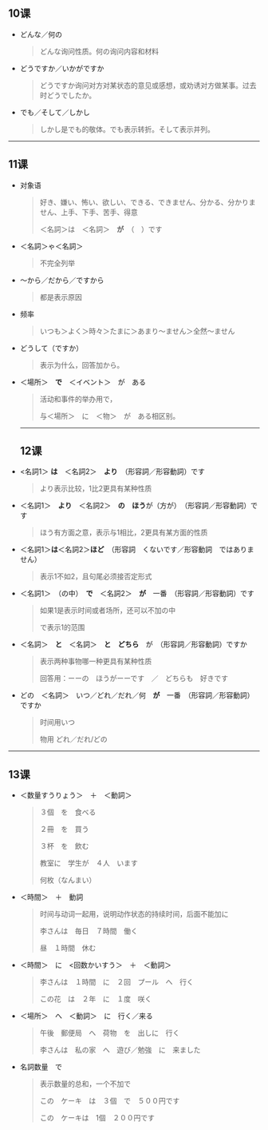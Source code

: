## 10课

- どんな／何の

  > どんな询问性质。何の询问内容和材料

- どうですか／いかがですか

  >どうですか询问对方对某状态的意见或感想，或劝诱对方做某事。过去时どうでしたか。

- でも／そして／しかし

  >しかし是でも的敬体。でも表示转折。そして表示并列。

*******

## 11课

- 对象语

  > 好き、嫌い、怖い、欲しい、できる、できません、分かる、分かりません、上手、下手、苦手、得意
  >
  > ＜名詞＞は　＜名詞＞　**が**　（　）です

- ＜名詞＞ゃ＜名詞＞

  > 不完全列举

- ～から／だから／ですから

  >都是表示原因

- 频率

  >いつも＞よく＞時々＞たまに＞あまり～ません＞全然～ません

- どうして（ですか）

  > 表示为什么，回答加から。

- ＜場所＞　**で**　＜イベント＞　が　ある

  > 活动和事件的举办用で，
  >
  > 与＜場所＞　に　＜物＞　が　ある相区别。

  *****

  ## 12课

- <名詞1＞ **は**　＜名詞2＞　**より**　（形容詞／形容動詞）です

  > より表示比较，1比2更具有某种性质

- ＜名詞1＞　**より**　＜名詞2＞　**の　ほう**が（方が）　（形容詞／形容動詞）です

  > ほう有方面之意，表示与1相比，2更具有某方面的性质

- ＜名詞1＞**は**＜名詞2＞**ほど**　（形容詞　くないです／形容動詞　ではありません）

  > 表示1不如2，且句尾必须接否定形式

- ＜名詞1＞　（の中）　**で**　＜名詞2＞　**が**　一番　（形容詞／形容動詞）です　

  >如果1是表示时间或者场所，还可以不加の中
  >
  >で表示1的范围

- ＜名詞＞　**と**　＜名詞＞　**と**　**どちら**　が　（形容詞／形容動詞）ですか

  > 表示两种事物哪一种更具有某种性质
  >
  > 回答用：ーーの　ほうがーーです　／　どちらも　好きです

- どの　＜名詞＞　いつ／どれ／だれ／何　**が**　一番　（形容詞／形容動詞）ですか

  > 时间用いつ
  >
  > 物用 どれ／だれ/どの

*******

## 13课

- ＜数量すうりょう＞　＋　＜動詞＞

  > ３個　を　食べる
  >
  > ２冊　を　買う
  >
  > ３杯　を　飲む
  >
  > 教室に　学生が　４人　います
  >
  > 何枚（なんまい）

- ＜時間＞　＋　動詞

  >时间与动词一起用，说明动作状态的持续时间，后面不能加に
  >
  >李さんは　毎日　７時間　働く
  >
  >昼　１時間　休む

- ＜時間＞　に　<回数かいすう＞　＋　＜動詞＞

  > 李さんは　１時間　に　２回　プール　へ　行く
  >
  > この花　は　２年　に　１度　咲く

- ＜場所＞　へ　＜動詞＞　に　行く／来る　

  > 午後　郵便局　へ　荷物　を　出しに　行く
  >
  > 李さんは　私の家　へ　遊び／勉強　に　来ました　

- 名詞数量　で

  > 表示数量的总和，一个不加で
  >
  > この　ケーキ　は　３個　で　５００円です
  >
  > この　ケーキは　1個　２００円です